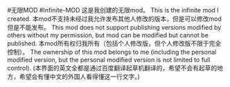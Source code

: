 #无限MOD
#Infinite-MOD
这是我创建的无限mod。
This is the infinite mod I created.
本mod不支持未经过我允许发布其他人修改的版本，但是可以修改mod但是不能发布。
This mod does not support publishing versions modified by others without my permission, but mod can be modified but cannot be published.
本mod所有权归我所有（包括个人修改版，但个人修改版不限于完全控制）。
The ownership of this mod belongs to me (including the personal modified version, but the personal modified version is not limited to full control).
(本界面的英文全都是通过百度翻译起草机翻译的，希望不会有起草的地方，希望会有懂中文的外国人看得懂这一行文字。)
